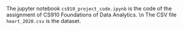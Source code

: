 The jupyter notebook `cs910_project_code.ipynb` is the code of the assignment of CS910 Foundations of Data Analytics. \n
The CSV file `heart_2020.csv` is the dataset.
